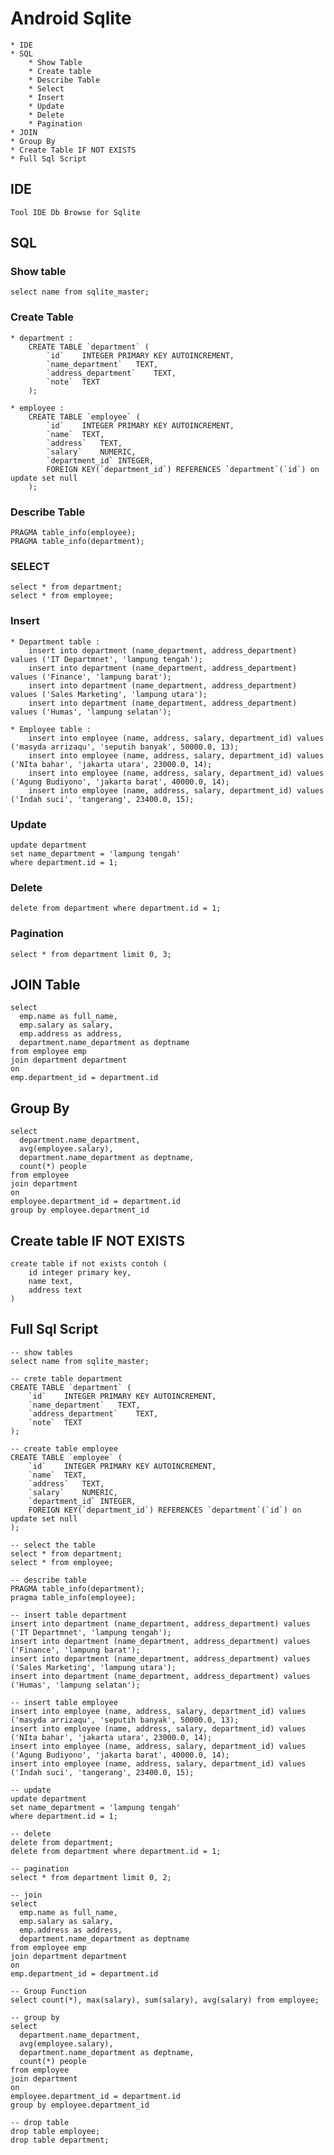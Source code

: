 # Android Sqlite 
	* IDE 
	* SQL 
		* Show Table
		* Create table 
		* Describe Table
		* Select
		* Insert 
		* Update 
		* Delete 
		* Pagination 		
	* JOIN 
	* Group By 
	* Create Table IF NOT EXISTS
	* Full Sql Script
	
## IDE 
	Tool IDE Db Browse for Sqlite
	
## SQL
### Show table 
	select name from sqlite_master;
	
### Create Table 
	* department :
		CREATE TABLE `department` (
			`id`	INTEGER PRIMARY KEY AUTOINCREMENT,
			`name_department`	TEXT,
			`address_department`	TEXT,
			`note`	TEXT
		);

	* employee : 
		CREATE TABLE `employee` (
			`id`	INTEGER PRIMARY KEY AUTOINCREMENT,
			`name`	TEXT,
			`address`	TEXT,
			`salary`	NUMERIC,
			`department_id`	INTEGER,
			FOREIGN KEY(`department_id`) REFERENCES `department`(`id`) on update set null
		);
	
	
### Describe Table 
	PRAGMA table_info(employee);
	PRAGMA table_info(department);
	
### SELECT
	select * from department;
	select * from employee;
	
### Insert 
	* Department table : 
		insert into department (name_department, address_department) values ('IT Departmnet', 'lampung tengah');
		insert into department (name_department, address_department) values ('Finance', 'lampung barat');
		insert into department (name_department, address_department) values ('Sales Marketing', 'lampung utara');
		insert into department (name_department, address_department) values ('Humas', 'lampung selatan');
		
	* Employee table : 
		insert into employee (name, address, salary, department_id) values ('masyda arrizaqu', 'seputih banyak', 50000.0, 13);
		insert into employee (name, address, salary, department_id) values ('NIta bahar', 'jakarta utara', 23000.0, 14);
		insert into employee (name, address, salary, department_id) values ('Agung Budiyono', 'jakarta barat', 40000.0, 14);
		insert into employee (name, address, salary, department_id) values ('Indah suci', 'tangerang', 23400.0, 15);
	
### Update
	update department
	set name_department = 'lampung tengah'
	where department.id = 1;

### Delete 
	delete from department where department.id = 1;
	
### Pagination 
	select * from department limit 0, 3;
	
## JOIN Table 
	select 
	  emp.name as full_name,
	  emp.salary as salary,
	  emp.address as address,
	  department.name_department as deptname
	from employee emp
	join department department
	on 
	emp.department_id = department.id 

## Group By 
	select 
	  department.name_department,
	  avg(employee.salary),
	  department.name_department as deptname,
	  count(*) people
	from employee
	join department
	on 
	employee.department_id = department.id 
	group by employee.department_id

##	Create table IF NOT EXISTS 
	create table if not exists contoh (
		id integer primary key,
		name text,
		address text 
	)
	
## Full Sql Script
	-- show tables
	select name from sqlite_master;
	
	-- crete table department
	CREATE TABLE `department` (
		`id`	INTEGER PRIMARY KEY AUTOINCREMENT,
		`name_department`	TEXT,
		`address_department`	TEXT,
		`note`	TEXT
	);

	-- create table employee 
	CREATE TABLE `employee` (
		`id`	INTEGER PRIMARY KEY AUTOINCREMENT,
		`name`	TEXT,
		`address`	TEXT,
		`salary`	NUMERIC,
		`department_id`	INTEGER,
		FOREIGN KEY(`department_id`) REFERENCES `department`(`id`) on update set null
	);

	-- select the table
	select * from department;
	select * from employee;

	-- describe table
	PRAGMA table_info(department);
	pragma table_info(employee);

	-- insert table department
	insert into department (name_department, address_department) values ('IT Departmnet', 'lampung tengah');
	insert into department (name_department, address_department) values ('Finance', 'lampung barat');
	insert into department (name_department, address_department) values ('Sales Marketing', 'lampung utara');
	insert into department (name_department, address_department) values ('Humas', 'lampung selatan');

	-- insert table employee 
	insert into employee (name, address, salary, department_id) values ('masyda arrizaqu', 'seputih banyak', 50000.0, 13);
	insert into employee (name, address, salary, department_id) values ('NIta bahar', 'jakarta utara', 23000.0, 14);
	insert into employee (name, address, salary, department_id) values ('Agung Budiyono', 'jakarta barat', 40000.0, 14);
	insert into employee (name, address, salary, department_id) values ('Indah suci', 'tangerang', 23400.0, 15);

	-- update 
	update department
	set name_department = 'lampung tengah'
	where department.id = 1;

	-- delete
	delete from department;
	delete from department where department.id = 1;

	-- pagination 
	select * from department limit 0, 2;

	-- join
	select 
	  emp.name as full_name,
	  emp.salary as salary,
	  emp.address as address,
	  department.name_department as deptname
	from employee emp
	join department department
	on 
	emp.department_id = department.id 

	-- Group Function 
	select count(*), max(salary), sum(salary), avg(salary) from employee;

	-- group by 
	select 
	  department.name_department,
	  avg(employee.salary),
	  department.name_department as deptname,
	  count(*) people
	from employee
	join department
	on 
	employee.department_id = department.id 
	group by employee.department_id

	-- drop table
	drop table employee;
	drop table department;
